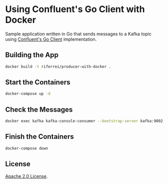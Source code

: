 # Using Confluent's Go Client with Docker

Sample application written in Go that sends messages to a Kafka topic using [Confluent's Go Client](https://github.com/confluentinc/confluent-kafka-go) implementation.

## Building the App

```bash
docker build -t riferrei/producer-with-docker .
```

## Start the Containers

```bash
docker-compose up -d
```

## Check the Messages

```bash
docker exec kafka kafka-console-consumer --bootstrap-server kafka:9092 --topic messages
```
## Finish the Containers

```bash
docker-compose down
```
## License

[Apache 2.0 License](./LICENSE).